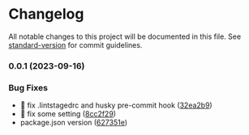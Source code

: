 # Changelog

All notable changes to this project will be documented in this file. See [standard-version](https://github.com/conventional-changelog/standard-version) for commit guidelines.

### 0.0.1 (2023-09-16)

### Bug Fixes

- 🧩 fix .lintstagedrc and husky pre-commit hook ([32ea2b9](https://github.com/jyj1202/j-admin/commit/32ea2b9b783c6c1ee04fe944d5e6f4b9caefbf47))
- 🧩 fix some setting ([8cc2f29](https://github.com/jyj1202/j-admin/commit/8cc2f2992a31e7ba71dbbe2d1893a927720dd821))
- package.json version ([627351e](https://github.com/jyj1202/j-admin/commit/627351eaff06a3be195de0f066318b98efc74f6f))

